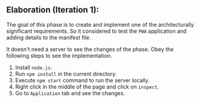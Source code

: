 ## Elaboration (Iteration 1): 
The goal of this phase is to create and implement one of the architecturally significant requirements. So it considered to test the `PWA` application and adding details to the manifest file. 

It doesn't need a server to see the changes of the phase. Obey the following steps to see the implementation.

1. Install `node.js`.
2. Run `npm install` in the current directory.
3. Execute `npm start` command to run the server locally.
4. Right click in the middle of the page and click on `inspect`. 
5. Go to `Application` tab and see the changes. 